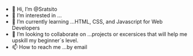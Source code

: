 - 👋 Hi, I’m @Sratsito
- 👀 I’m interested in ...
- 🌱 I’m currently learning ...HTML, CSS, and Javascript for Web Developers
- 💞️ I’m looking to collaborate on ...projects or excersices that will help me upskill my beginner´s level.
- 📫 How to reach me ...by email

<!---
Sratsito/Sratsito is a ✨ special ✨ repository because its `README.md` (this file) appears on your GitHub profile.
You can click the Preview link to take a look at your changes.
--->
